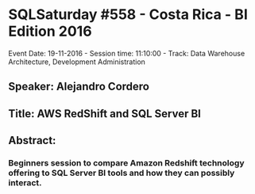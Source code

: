 # SQLSaturday #558 - Costa Rica - BI Edition 2016
Event Date: 19-11-2016 - Session time: 11:10:00 - Track: Data Warehouse Architecture, Development  Administration
## Speaker: Alejandro Cordero
## Title: AWS RedShift and SQL Server BI
## Abstract:
### Beginners session to compare Amazon Redshift technology offering to SQL Server BI tools and how they can possibly interact.
